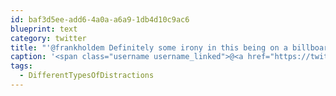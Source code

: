 ```yaml
---
id: baf3d5ee-add6-4a0a-a6a9-1db4d10c9ac6
blueprint: text
category: twitter
title: "'@frankholdem Definitely some irony in this being on a billboard. #DifferentTypesOfDistractions"
caption: '<span class="username username_linked">@<a href="https://twitter.com/frankholdem" title="Francois Harbec">frankholdem</a></span> Definitely some irony in this being on a billboard. <span class="hashtag hashtag_local">#<a href="http://tweettemp.darylchymko.ca/?tag=differenttypesofdistractions">DifferentTypesOfDistractions</a>'
tags:
  - DifferentTypesOfDistractions
---
```

